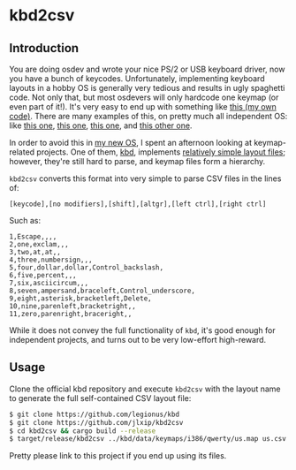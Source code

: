 # kbd2csv

## Introduction
You are doing osdev and wrote your nice PS/2 or USB keyboard driver, now you have a bunch of keycodes.
Unfortunately, implementing keyboard layouts in a hobby OS is generally very tedious and results in ugly spaghetti code. Not only that, but most osdevers will only hardcode one keymap (or even part of it!).
It's very easy to end up with something like [this (my own code)](https://github.com/the-strife-project/keyboard/blob/master/src/layout.hpp).
There are many examples of this, on pretty much all independent OS: like [this one](https://github.com/managarm/managarm/blob/cf4176fc3e02dc19b65c16e45a6d81099c2fbb68/drivers/kbd/src/main.cpp#L554), [this one](https://github.com/vlang/vinix/blob/feada1ca3dccca98e953f0646b350688b8468abf/kernel/modules/dev/console/console.v#L64), [this one](https://github.com/cia-foundation/TempleOS/blob/c26482bb6ad3f80106d28504ec5db3c6a360732c/Kernel/SerialDev/Keyboard.HC#L2), and [this other one](https://github.com/skift-org/skift/blob/7bc22b9e7924a7d185088cc4b39ef37b8831a378/src/libs/karm-events/keys.inc).

In order to avoid this in [my new OS](https://github.com/Daisogen), I spent an afternoon looking at keymap-related projects.
One of them, [kbd](https://kbd-project.org/), implements [relatively simple layout files](https://github.com/legionus/kbd/blob/master/data/keymaps/i386/qwerty/us.map); however, they're still hard to parse, and keymap files form a hierarchy.

`kbd2csv` converts this format into very simple to parse CSV files in the lines of:

```
[keycode],[no modifiers],[shift],[altgr],[left ctrl],[right ctrl]
```

Such as:

```
1,Escape,,,,
2,one,exclam,,,
3,two,at,at,,
4,three,numbersign,,,
5,four,dollar,dollar,Control_backslash,
6,five,percent,,,
7,six,asciicircum,,,
8,seven,ampersand,braceleft,Control_underscore,
9,eight,asterisk,bracketleft,Delete,
10,nine,parenleft,bracketright,,
11,zero,parenright,braceright,,
```

While it does not convey the full functionality of `kbd`, it's good enough for independent projects, and turns out to be very low-effort high-reward.

## Usage
Clone the official kbd repository and execute `kbd2csv` with the layout name to generate the full self-contained CSV layout file:
```bash
$ git clone https://github.com/legionus/kbd
$ git clone https://github.com/jlxip/kbd2csv
$ cd kbd2csv && cargo build --release
$ target/release/kbd2csv ../kbd/data/keymaps/i386/qwerty/us.map us.csv
```

Pretty please link to this project if you end up using its files.
